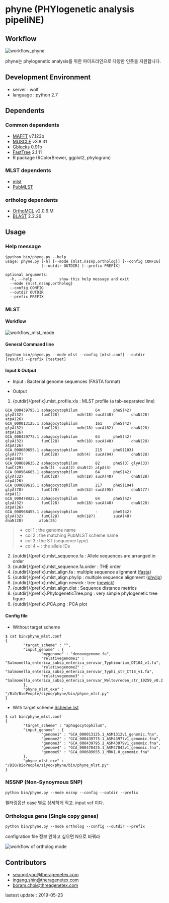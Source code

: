 # phyne (PHYlogenetic analysis pipeliNE)

## Workflow

![workflow_phyne](./image/workflow_phyne.png)

phyne는 phylogenetic analysis를 위한 파이프라인으로 다양한 인풋을 지원합니다.


## Development Environment
 - server : wolf
 - language : python 2.7

## Dependents

### Common dependents
 - [MAFFT](http://mafft.cbrc.jp/alignment/software) v7.123b
 - [MUSCLE](http://www.drive5.com/muscle) v3.8.31
 - [Gblocks](http://molevol.cmima.csic.es/castresana/Gblocks/Gblocks_documentation.html) 0.91b
 - [FastTree](http://www.microbesonline.org/fasttree/) 2.1.11
 - R package (RColorBrewer, ggplot2, phylogram)

### MLST dependents
 - [mlst](https://github.com/tseemann/mlst)
 - [PubMLST](https://pubmlst.org/general.shtml)

### ortholog dependents
 - [OrthoMCL](https://orthomcl.org/orthomcl/) v2.0.9.M
 - [BLAST](https://blast.ncbi.nlm.nih.gov/Blast.cgi) 2.2.26

## Usage

### Help message

```
$python bin/phyne.py --help
usage: phyne.py [-h] [--mode {mlst,nssnp,ortholog}] [--config CONFIG]
                [--outdir OUTDIR] [--prefix PREFIX]

optional arguments:
  -h, --help            show this help message and exit
  --mode {mlst,nssnp,ortholog}
  --config CONFIG
  --outdir OUTDIR
  --prefix PREFIX
```


### MLST

#### Workflow

![workflow_mlst_mode](./image/workflow_mlst_mode.png)

#### General Command line
```
$python bin/phyne.py --mode mlst --config [mlst.conf] --outdir [result] --prefix [testset]
```

#### Input & Output

 - Input : Bacterial genome sequences (FASTA format)

 - Output
  1. {outdir}/{prefix}.mlst_profile.xls : MLST profile (a tab-separated line)


```
GCA_000439795.1 aphagocytophilum        64      pheS(42)        glyA(32)        fumC(28)        mdh(18) sucA(40)        dnaN(28)      atpA(26)
GCA_000013125.1 aphagocytophilum        161     pheS(42)        glyA(32)        fumC(28)        mdh(18) sucA(82)        dnaN(28)      atpA(26)
GCA_000439775.1 aphagocytophilum        64      pheS(42)        glyA(32)        fumC(28)        mdh(18) sucA(40)        dnaN(28)      atpA(26)
GCA_000689655.1 aphagocytophilum        215     pheS(103)       glyA(77)        fumC(28)        mdh(4)  sucA(94)        dnaN(28)      atpA(60)
GCA_000689635.2 aphagocytophilum        82      pheS(3) glyA(33)        fumC(29)        mdh(3)  sucA(2) dnaN(2) atpA(4)
GCA_000964685.1 aphagocytophilum        64      pheS(42)        glyA(32)        fumC(28)        mdh(18) sucA(40)        dnaN(28)      atpA(26)
GCA_000689615.1 aphagocytophilum        217     pheS(104)       glyA(78)        fumC(70)        mdh(53) sucA(95)        dnaN(77)      atpA(1)
GCA_000478425.1 aphagocytophilum        64      pheS(42)        glyA(32)        fumC(28)        mdh(18) sucA(40)        dnaN(28)      atpA(26)
GCA_000968455.1 aphagocytophilum        -       pheS(42)        glyA(32)        fumC(28)        mdh(18?)        sucA(40)        dnaN(28)       atpA(26)
```

 >  - col 1 : the genome name
 >  - col 2 : the matching PubMLST scheme name
 >  - col 3 : the ST (sequence type)
 >  - col 4 ~ : the allele IDs
 
 
 2. {outdir}/{prefix}.mlst_sequence.fa : Allele sequences are arranged in order
 3. {outdir}/{prefix}.mlst_sequence.fa.order : THE order
 4. {outdir}/{prefix}.mlst_align.fa : multiple sequence alignment ([fasta](https://en.wikipedia.org/wiki/FASTA_format))
 5. {outdir}/{prefix}.mlst_align.phylip : multiple sequence alignment ([phylip](http://rosalind.info/glossary/phylip-format/))
 6. {outdir}/{prefix}.mlst_align.newick : tree ([newick](https://en.wikipedia.org/wiki/Newick_format))
 7. {outdir}/{prefix}.mlst_align.dist : Sequence distance metrics
 8. {outdir}/{prefix}.PhylogeneticTree.png : very simple phylogenetic tree figure
 9. {outdir}/{prefix}.PCA.png : PCA plot


#### Config file

- Without target scheme

```
$ cat bin/phyne_mlst.conf
{
        "target_scheme" : "",
        "input_genome" : {
                "mygenome" : "denovogenome.fa",
                "relativegenome1" : "Salmonella_enterica_subsp_enterica_serovar_Typhimurium_DT104_v1.fa",
                "relativegenome2" : "Salmonella_enterica_subsp_enterica_serovar_Typhi_str_CT18_v1.fa",
                "relativegenome3" : "Salmonella_enterica_subsp_enterica_serovar_Weltevreden_str_10259_v0.2.fa"
        },
        "phyne_mlst_exe" : "/BiO/BioPeople/siyoo/phyne/bin/phyne_mlst.py"
}
```

- With target scheme [Scheme list](https://pubmlst.org/data/dbases.xml)
 
```
$ cat bin/phyne_mlst.conf
{
        "target_scheme" : "aphagocytophilum",
        "input_genome" : {
                "genome1" : "GCA_000013125.1_ASM1312v1_genomic.fna",
                "genome2" : "GCA_000439775.1_ASM43977v1_genomic.fna",
                "genome3" : "GCA_000439795.1_ASM43979v1_genomic.fna",
                "genome4" : "GCA_000478425.1_ASM47842v1_genomic.fna",
                "genome5" : "GCA_000689655.1_MRK1.0_genomic.fna"
        },
        "phyne_mlst_exe" : "/BiO/BioPeople/siyoo/phyne/bin/phyne_mlst.py"
}
```



### NSSNP (Non-Synoymous SNP)

```
python bin/phyne.py --mode nssnp --config --outdir --prefix
```

필터링옵션 case 별로 상세하게 적고.
input vcf 이다.

### Orthologus gene (Single copy genes)

```
python bin/phyne.py --mode ortholog --config --outdir --prefix
```

configration file 정보
안하고 싶으면 N으로 바꿔라 


![workflow of ortholog mode](./image/workflow_ortholog_mode.png)




## Contributors
- seungil.yoo@theragenetex.com
- ingang.shin@theragenetex.com
- boram.choi@threagenetex.com

lastest update : 2019-05-23
